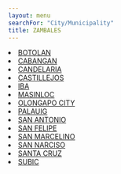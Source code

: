 ```yaml
---
layout: menu
searchFor: "City/Municipality"
title: ZAMBALES
---
```

<li><a class="oID" href="{{site.url}}/citymuni/7101.html" value="ZAMBALES, BOTOLAN" rel="external">BOTOLAN</a></li><li><a class="oID" href="{{site.url}}/citymuni/7102.html" value="ZAMBALES, CABANGAN" rel="external">CABANGAN</a></li><li><a class="oID" href="{{site.url}}/citymuni/7103.html" value="ZAMBALES, CANDELARIA" rel="external">CANDELARIA</a></li><li><a class="oID" href="{{site.url}}/citymuni/7104.html" value="ZAMBALES, CASTILLEJOS" rel="external">CASTILLEJOS</a></li><li><a class="oID" href="{{site.url}}/citymuni/7105.html" value="ZAMBALES, IBA" rel="external">IBA</a></li><li><a class="oID" href="{{site.url}}/citymuni/7106.html" value="ZAMBALES, MASINLOC" rel="external">MASINLOC</a></li><li><a class="oID" href="{{site.url}}/citymuni/7107.html" value="ZAMBALES, OLONGAPO CITY" rel="external">OLONGAPO CITY</a></li><li><a class="oID" href="{{site.url}}/citymuni/7108.html" value="ZAMBALES, PALAUIG" rel="external">PALAUIG</a></li><li><a class="oID" href="{{site.url}}/citymuni/7109.html" value="ZAMBALES, SAN ANTONIO" rel="external">SAN ANTONIO</a></li><li><a class="oID" href="{{site.url}}/citymuni/7110.html" value="ZAMBALES, SAN FELIPE" rel="external">SAN FELIPE</a></li><li><a class="oID" href="{{site.url}}/citymuni/7111.html" value="ZAMBALES, SAN MARCELINO" rel="external">SAN MARCELINO</a></li><li><a class="oID" href="{{site.url}}/citymuni/7112.html" value="ZAMBALES, SAN NARCISO" rel="external">SAN NARCISO</a></li><li><a class="oID" href="{{site.url}}/citymuni/7113.html" value="ZAMBALES, SANTA CRUZ" rel="external">SANTA CRUZ</a></li><li><a class="oID" href="{{site.url}}/citymuni/7114.html" value="ZAMBALES, SUBIC" rel="external">SUBIC</a></li>